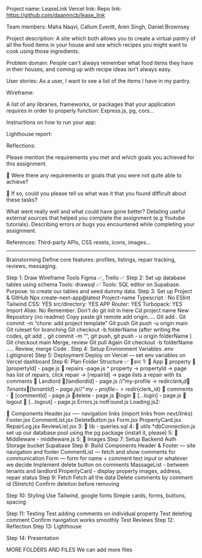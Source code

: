 Project name: LeaseLink
Vercel link:
Repo link: https://github.com/daannncb/lease_link

Team members: Maha Naqvi, Callum Everitt, Aren Singh, Daniel Brownsey

Project description:
A site which both allows you to create a virtual pantry of all the food items in your house and see which recipes you might want to cook using those ingredients.

Problem domain:
People can't always remember what food items they have in their houses, and coming up with recipe ideas isn't always easy.

User stories:
As a user, I want to see a list of the items I have in my pantry.

Wireframe:

A list of any libraries, frameworks, or packages that your application requires in order to properly function:
Express.js, pg, cors...

Instructions on how to run your app:

Lighthouse report:

Reflections:

Please mention the requirements you met and which goals you achieved for this assignment.

🎯 Were there any requirements or goals that you were not quite able to achieve?

🎯 If so, could you please tell us what was it that you found difficult about these tasks?

What went really well and what could have gone better?
Detailing useful external sources that helped you complete the assignment (e.g Youtube tutorials).
Describing errors or bugs you encountered while completing your assignment.

References:
Third-party APIs, CSS resets, icons, images...

---

Brainstorming
Define core features: profiles, listings, repair tracking, reviews, messaging.

Step 1: Draw Wireframe
Tools Figma ✅, Trello ✅
Step 2: Set up database tables using schema
Tools: drawsql ✅
Tools: SQL editor on Supabase. Purpose: to create our tables and seed dummy data.
Step 3: Set up Project & GitHub
Npx create-next-app@latest
Project-name
Typescript : No
ESlint
Tailwind CSS: YES
src/directory: YES
APP Router: YES
Turbopack: YES
Import Alias: No
Remember: Don’t do git init in here
Cd project name
New Repository (no readme)
Copy paste git remote add origin…..
Git add .
Git commit -m “chore: add project template”
Git push
Git push -u origin main
Git ruleset for branching
Git checkout -b folderName (after writing the codes, git add ., git commit -m “”, git push, git push - u origin folderName )
Git checkout main
Merge, review
Git pull
Again Git checkout -b folderName …..
Review, merge
Code .
Step 4: Setup Environment Variables
.env (.gitignore)
Step 5: Deployment
Deploy on Vercel — set env variables on Vercel dashboard
Step 6: Plan Folder Structure ✅
📂src
1: 📂 App
📂 property 📂 [propertyId] - page.js 📂 repairs -page.js
^ property -> propertyId -> page has list of repairs, click repair -> [repairId] -> page lists a repair with its comments
📂 Landlord 📂[landlordId] - page.js //”my-profile -> redir${clerk_id}
📂 Tenants 📂[tenantId] - page.js //”my-profile -> redir${clerk_id}
📂 comments - 📂 [commentId] - page.js 📂delete - page.js
📂login 📂 […login] - page.js
📂logout 📂 […logout] - page.js
Errors.js
notFound.js
Loading.js2:

📂 Components
Header.jsx —- navigation links (import links from next/links)
Footer.jsx
CommentList.jsx
DeleteButton.jsx
Form.jsx
PropertyCard.jsx
RepairLog.jsx
ReviewList.jsx
3: 📂 lib - queries.sql
4: 📂 utils
\*dbConnection.js set up our database pool using the pg package (install it, please)
5: 📂 Middleware - middleware.js
5: 📂 Images
Step 7: Setup Backend
Auth
Storage bucket
Supabase
Step 8: Build Components
Header & Footer — site navigation and footer
CommentList — fetch and show comments for communication
Form — form for name + comment text input or whatever we decide
Implement delete button on comments
MassageList - between tenants and landlord
PropertyCard - display property images, address, repair status
Step 9: Fetch
Fetch all the data
Delete comments by comment id
(Stretch) Confirm deletion before removing

Step 10: Styling
Use Tailwind, google fonts
Simple cards, forms, buttons, spacing

Step 11: Testing
Test adding comments on individual property
Test deleting comment
Confirm navigation works smoothly
Test Reviews
Step 12: Reflection
Step 13: Lighthouse

Step 14: Presentation

MORE FOLDERS AND FILES
We can add more files
